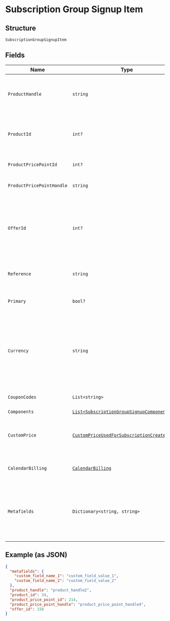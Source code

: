 
# Subscription Group Signup Item

## Structure

`SubscriptionGroupSignupItem`

## Fields

| Name | Type | Tags | Description |
|  --- | --- | --- | --- |
| `ProductHandle` | `string` | Optional | The API Handle of the product for which you are creating a subscription. Required, unless a `product_id` is given instead. |
| `ProductId` | `int?` | Optional | The Product ID of the product for which you are creating a subscription. You can pass either `product_id` or `product_handle`. |
| `ProductPricePointId` | `int?` | Optional | The ID of the particular price point on the product. |
| `ProductPricePointHandle` | `string` | Optional | The user-friendly API handle of a product's particular price point. |
| `OfferId` | `int?` | Optional | Use in place of passing product and component information to set up the subscription with an existing offer. May be either the Chargify ID of the offer or its handle prefixed with `handle:` |
| `Reference` | `string` | Optional | The reference value (provided by your app) for the subscription itelf. |
| `Primary` | `bool?` | Optional | One of the subscriptions must be marked as primary in the group. |
| `Currency` | `string` | Optional | (Optional) If Multi-Currency is enabled and the currency is configured in Chargify, pass it at signup to create a subscription on a non-default currency. Note that you cannot update the currency of an existing subscription. |
| `CouponCodes` | `List<string>` | Optional | An array for all the coupons attached to the subscription. |
| `Components` | [`List<SubscriptionGroupSignupComponent>`](../../doc/models/subscription-group-signup-component.md) | Optional | - |
| `CustomPrice` | [`CustomPriceUsedForSubscriptionCreateUpdate`](../../doc/models/custom-price-used-for-subscription-create-update.md) | Optional | (Optional) Used in place of `product_price_point_id` to define a custom price point unique to the subscription |
| `CalendarBilling` | [`CalendarBilling`](../../doc/models/calendar-billing.md) | Optional | (Optional). Cannot be used when also specifying next_billing_at |
| `Metafields` | `Dictionary<string, string>` | Optional | (Optional) A set of key/value pairs representing custom fields and their values. Metafields will be created “on-the-fly” in your site for a given key, if they have not been created yet. |

## Example (as JSON)

```json
{
  "metafields": {
    "custom_field_name_1": "custom_field_value_1",
    "custom_field_name_2": "custom_field_value_2"
  },
  "product_handle": "product_handle2",
  "product_id": 34,
  "product_price_point_id": 214,
  "product_price_point_handle": "product_price_point_handle4",
  "offer_id": 150
}
```

